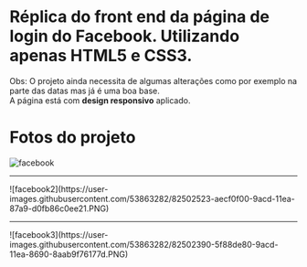 # Réplica do front end da página de login do Facebook. Utilizando apenas HTML5 e CSS3.<br/>
Obs: O projeto ainda necessita de algumas alterações como por exemplo na parte das datas mas já é uma boa base. <br/>
A página está com <strong>design responsivo</strong> aplicado.<br/>

# Fotos do projeto
![facebook](https://user-images.githubusercontent.com/53863282/82502146-e2f60000-9acc-11ea-8a67-f0bc13db4213.PNG)
<hr/>
![facebook2](https://user-images.githubusercontent.com/53863282/82502523-aecf0f00-9acd-11ea-87a9-d0fb86c0ee21.PNG)
<hr/>
![facebook3](https://user-images.githubusercontent.com/53863282/82502390-5f88de80-9acd-11ea-8690-8aab9f76177d.PNG)
